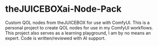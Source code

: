 # theJUICEBOXai-Node-Pack
Custom QOL nodes from theJUICEBOX for use with ComfyUI. 
This is a personal project to create QOL nodes for use in my ComfyUI workflows. This project also serves as a learning playground, I am by no means an expert. Code is written/reviewed with AI support.
